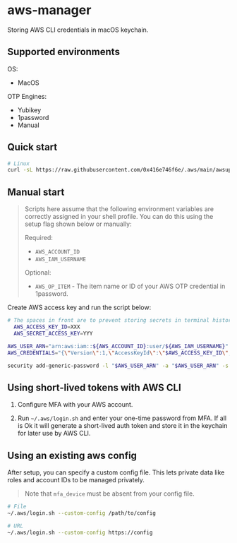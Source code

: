 # aws-manager

Storing AWS CLI credentials in macOS keychain.

## Supported environments

OS:
- MacOS

OTP Engines:
- Yubikey
- 1password
- Manual

## Quick start

```bash
# Linux
curl -sL https://raw.githubusercontent.com/0x416e746f6e/.aws/main/awsup.sh | bash
```

## Manual start

>
> Scripts here assume that the following environment variables are correctly
> assigned in your shell profile. You can do this using the setup flag shown
> below or manually:
>
> Required:
> - `AWS_ACCOUNT_ID`
> - `AWS_IAM_USERNAME`
>
> Optional:
> - `AWS_OP_ITEM` - The item name or ID of your AWS OTP credential in 1password.
>

Create AWS access key and run the script below:

```bash
# The spaces in front are to prevent storing secrets in terminal history
  AWS_ACCESS_KEY_ID=XXX
  AWS_SECRET_ACCESS_KEY=YYY

AWS_USER_ARN="arn:aws:iam::${AWS_ACCOUNT_ID}:user/${AWS_IAM_USERNAME}"
AWS_CREDENTIALS="{\"Version\":1,\"AccessKeyId\":\"$AWS_ACCESS_KEY_ID\",\"SecretAccessKey\":\"$AWS_SECRET_ACCESS_KEY\"}"

security add-generic-password -l "$AWS_USER_ARN" -a "$AWS_USER_ARN" -s "$AWS_USER_ARN" -w "$AWS_CREDENTIALS"
```

## Using short-lived tokens with AWS CLI

1. Configure MFA with your AWS account.

2. Run `~/.aws/login.sh` and enter your one-time password from MFA. If
   all is Ok it will generate a short-lived auth token and store it in
   the keychain for later use by AWS CLI.

## Using an existing aws config

After setup, you can specify a custom config file. This lets private
data like roles and account IDs to be managed privately.

> Note that `mfa_device` must be absent from your config file.

```bash
# File
~/.aws/login.sh --custom-config /path/to/config

# URL
~/.aws/login.sh --custom-config https://config
```
